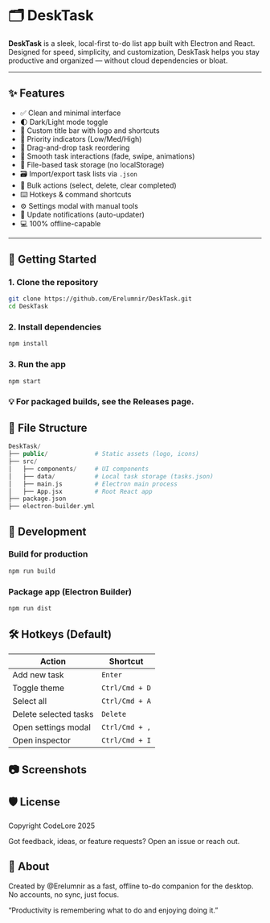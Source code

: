 # 🗂️ DeskTask

**DeskTask** is a sleek, local-first to-do list app built with Electron and React. Designed for speed, simplicity, and customization, DeskTask helps you stay productive and organized — without cloud dependencies or bloat.

---

## ✨ Features

- ✅ Clean and minimal interface  
- 🌓 Dark/Light mode toggle  
- 🧩 Custom title bar with logo and shortcuts  
- 📌 Priority indicators (Low/Med/High)  
- 🔁 Drag-and-drop task reordering  
- 🎯 Smooth task interactions (fade, swipe, animations)  
- 💾 File-based task storage (no localStorage)  
- 🗃️ Import/export task lists via `.json`  
- 🧼 Bulk actions (select, delete, clear completed)  
- ⌨️ Hotkeys & command shortcuts  
- ⚙️ Settings modal with manual tools  
- 🔔 Update notifications (auto-updater)  
- 💻 100% offline-capable  

---

## 🚀 Getting Started

### 1. Clone the repository

```bash
git clone https://github.com/Erelumnir/DeskTask.git
cd DeskTask
```

### 2. Install dependencies
```bash
npm install
```

### 3. Run the app
```bash
npm start
```

### 💡 For packaged builds, see the Releases page.


## 📁 File Structure
```php
DeskTask/
├── public/             # Static assets (logo, icons)
├── src/
│   ├── components/     # UI components
│   ├── data/           # Local task storage (tasks.json)
│   ├── main.js         # Electron main process
│   ├── App.jsx         # Root React app
├── package.json
├── electron-builder.yml
```

## 🧰 Development
### Build for production
```bash
npm run build
```
### Package app (Electron Builder)
```bash
npm run dist
```

## 🛠️ Hotkeys (Default)
| Action                 | Shortcut        |
|------------------------|-----------------|
| Add new task           | `Enter`         |
| Toggle theme           | `Ctrl/Cmd + D`  |
| Select all             | `Ctrl/Cmd + A`  |
| Delete selected tasks  | `Delete`        |
| Open settings modal    | `Ctrl/Cmd + ,`  |
| Open inspector         | `Ctrl/Cmd + I`  |

## 📷 Screenshots

## 🛡️ License
Copyright CodeLore 2025

Got feedback, ideas, or feature requests? Open an issue or reach out.

## 💬 About
Created by @Erelumnir as a fast, offline to-do companion for the desktop. No accounts, no sync, just focus.

“Productivity is remembering what to do and enjoying doing it.”
